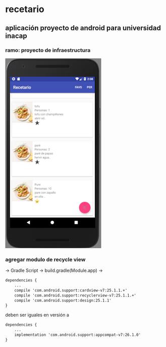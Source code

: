 # recetario

## aplicación proyecto de android para universidad inacap
### ramo: proyecto de infraestructura

![screenshot](images/captura.png)

### agregar modulo de recycle view 
-> Gradle Script -> build.gradle(Module.app) ->
```
dependencies {
    ...
    compile 'com.android.support:cardview-v7:25.1.1.+'
    compile 'com.android.support:recyclerview-v7:25.1.1.+'
    compile 'com.android.support:design:25.1.1'
}
```
deben ser iguales en versión a

```
dependencies {
    ...
    implementation 'com.android.support:appcompat-v7:26.1.0'
}
```

